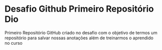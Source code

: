 # Desafio Github Primeiro Repositório Dio

Primeiro Repositório GitHub criado no desafio com o objetivo de termos um repositório para salvar nossas anotações além de treinarmos o aprendido no curso
